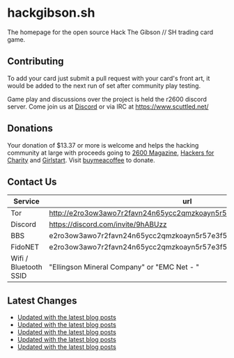 # hackgibson.sh
The homepage for the open source Hack The Gibson // SH trading card game.


## Contributing

To add your card just submit a pull request with your card's front art, it would be added to the next run of set after community play testing.

Game play and discussions over the project is held the r2600 discord server. Come join us at [Discord](https://discord.com/invite/9hABUzz) or via IRC at https://www.scuttled.net/


## Donations

Your donation of $13.37 or more is welcome and helps the hacking community at large with proceeds going to [2600 Magazine](https://2600.com/), [Hackers for Charity](https://hackersforcharity.org) and [Girlstart](https://girlstart.org).  Visit [buymeacoffee](https://www.buymeacoffee.com/hackgibson.sh) to donate.


## Contact Us

Service | url
-|-
Tor | http://e2ro3ow3awo7r2favn24n65ycc2qmzkoayn5r57e3f56nvjwdcgg32ad.onion
Discord | https://discord.com/invite/9hABUzz
BBS | e2ro3ow3awo7r2favn24n65ycc2qmzkoayn5r57e3f56nvjwdcgg32ad.onion:23
FidoNET | e2ro3ow3awo7r2favn24n65ycc2qmzkoayn5r57e3f56nvjwdcgg32ad.onion:24554
Wifi / Bluetooth SSID | "Ellingson Mineral Company" or "EMC Net - <fidonet address>"

## Latest Changes
<!-- BLOG-POST-LIST:START -->
- [Updated with the latest blog posts](https://github.com/DFW2600/hackgibson.sh/commit/8b6d786369408aa45d62568cd53e246c0a856ada)
- [Updated with the latest blog posts](https://github.com/DFW2600/hackgibson.sh/commit/0047c6a3e8d34f5d57a938be50e94b1be554ffc4)
- [Updated with the latest blog posts](https://github.com/DFW2600/hackgibson.sh/commit/27ea0dae75681b23c4a0c7c806f3b4e9b77836a9)
- [Updated with the latest blog posts](https://github.com/DFW2600/hackgibson.sh/commit/6d086fbf6a89368ff9890c50a2a873f58974f4dd)
- [Updated with the latest blog posts](https://github.com/DFW2600/hackgibson.sh/commit/5259332189e240df43ef26a34e280405e4917950)
<!-- BLOG-POST-LIST:END -->
